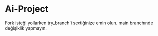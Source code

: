 # Ai-Project
Fork isteği yollarken try_branch'i seçtiğinize emin olun.
main branchınde değişiklik yapmayın.
